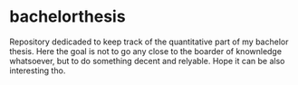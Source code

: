 # bachelorthesis
Repository dedicaded to keep track of the quantitative part of my bachelor thesis. Here the goal is not to go any close to the boarder of knownledge whatsoever, but to do something decent and relyable. Hope it can be also interesting tho.
